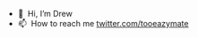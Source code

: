 - 👋   Hi, I’m Drew
- 📫   How to reach me [twitter.com/tooeazymate](twitter.com/tooeazymate) 

<!---
yodreww/yodreww is a ✨ special ✨ repository because its `README.md` (this file) appears on your GitHub profile.
You can click the Preview link to take a look at your changes.
--->
